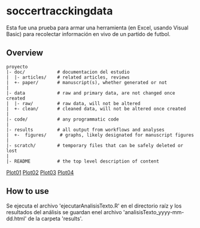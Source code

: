 # soccertracckingdata
Esta fue una prueba para armar una herramienta (en Excel, usando Visual Basic) para recolectar información en vivo de un partido de futbol.


Overview
--------

    proyecto
    |- doc/            # documentacion del estudio
    |  |- articles/    # related articles, reviews 
    |  +- paper/       # manuscript(s), whether generated or not
    |
    |- data            # raw and primary data, are not changed once created 
    |  |- raw/         # raw data, will not be altered
    |  +- clean/       # cleaned data, will not be altered once created
    |
    |- code/           # any programmatic code
    |
    |- results         # all output from workflows and analyses
    |  +-  figures/     # graphs, likely designated for manuscript figures
    |
    |- scratch/        # temporary files that can be safely deleted or lost
    |
    |- README          # the top level description of content


[Plot01](results/figures/excel_data_collector.png)
[Plot02](results/figures/cacha.png)
[Plot03](results/figures/quites.png)
[Plot04](results/figures/inicio.png)


How to use
----------

Se ejecuta el archivo 'ejecutarAnalisisTexto.R' en el directorio raíz y los resultados del análisis se guardan enel archivo 'analisisTexto_yyyy-mm-dd.html' de la carpeta 'results'. 
